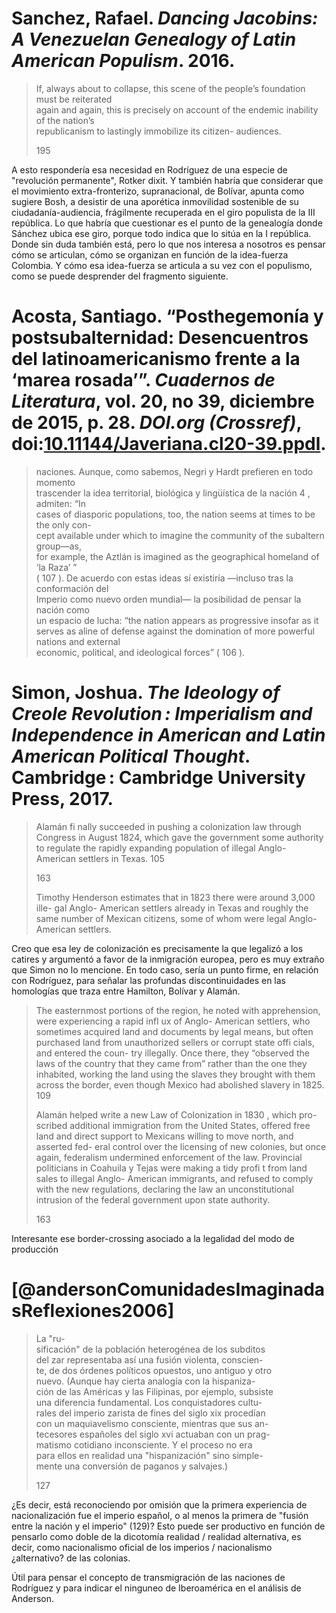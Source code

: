# Sanchez, Rafael. _Dancing Jacobins: A Venezuelan Genealogy of Latin American Populism_. 2016.

> If, always about to collapse, this scene of the people’s foundation must be reiterated  
> again and again, this is precisely on account of the endemic inability of the nation’s  
> republicanism to lastingly immobilize its citizen- audiences.
> 
> 195

A esto respondería esa necesidad en Rodríguez de una especie de "revolución permanente", Rotker dixit. Y también habría que considerar que el movimiento extra-fronterizo, supranacional, de Bolívar, apunta como sugiere Bosh, a desistir de una aporética inmovilidad sostenible de su ciudadanía-audiencia, frágilmente recuperada en el giro populista de la III república. Lo que habría que cuestionar es el punto de la genealogía donde Sánchez ubica ese giro, porque todo indica que lo sitúa en la I república. Donde sin duda también está, pero lo que nos interesa a nosotros es pensar cómo se articulan, cómo se organizan en función de la idea-fuerza Colombia. Y cómo esa idea-fuerza se articula a su vez con el populismo, como se puede desprender del fragmento siguiente.





# Acosta, Santiago. “Posthegemonía y postsubalternidad: Desencuentros del latinoamericanismo frente a la ‘marea rosada’”. _Cuadernos de Literatura_, vol. 20, no 39, diciembre de 2015, p. 28. _DOI.org (Crossref)_, doi:[10.11144/Javeriana.cl20-39.ppdl](https://doi.org/10.11144/Javeriana.cl20-39.ppdl).

> naciones. Aunque, como sabemos, Negri y Hardt prefieren en todo momento  
> trascender la idea territorial, biológica y lingüística de la nación 4 , admiten: “In  
> cases of diasporic populations, too, the nation seems at times to be the only con-  
> cept available under which to imagine the community of the subaltern group—as,  
> for example, the Aztlán is imagined as the geographical homeland of ‘la Raza’ ”  
> ( 107 ). De acuerdo con estas ideas sí existiría —incluso tras la conformación del  
> Imperio como nuevo orden mundial— la posibilidad de pensar la nación como  
> un espacio de lucha: “the nation appears as progressive insofar as it serves as aline of defense against the domination of more powerful nations and external  
> economic, political, and ideological forces” ( 106 ).


# Simon, Joshua. _The Ideology of Creole Revolution : Imperialism and Independence in American and Latin American Political Thought_. Cambridge : Cambridge University Press, 2017.

> Alamán fi nally succeeded in pushing a colonization law through
> Congress in August 1824, which gave the government some authority
> to regulate the rapidly expanding population of illegal Anglo- American
> settlers in Texas. 105
> 
> 163
> 
> Timothy Henderson estimates that in 1823 there were around 3,000 ille-
> gal Anglo- American settlers already in Texas and roughly the same number
> of Mexican citizens, some of whom were legal Anglo- American settlers.

Creo que esa ley de colonización es precisamente la que legalizó a los catires y argumentó a favor de la inmigración europea, pero es muy extraño que Simon no lo mencione. En todo caso, sería un punto firme, en relación con Rodríguez, para señalar las profundas discontinuidades en las homologías que traza entre Hamilton, Bolívar y Alamán.


> The
> easternmost portions of the region, he noted with apprehension, were
> experiencing a rapid infl ux of Anglo- American settlers, who sometimes
> acquired land and documents by legal means, but often purchased land
> from unauthorized sellers or corrupt state offi cials, and entered the coun-
> try illegally. Once there, they “observed the laws of the country that they
> came from” rather than the one they inhabited, working the land using
> the slaves they brought with them across the border, even though Mexico
> had abolished slavery in 1825. 109
> 
> Alamán helped write a new Law of Colonization in 1830 , which pro-
> scribed additional immigration from the United States, offered free land
> and direct support to Mexicans willing to move north, and asserted fed-
> eral control over the licensing of new colonies, but once again, federalism
> undermined enforcement of the law. Provincial politicians in Coahuila y
> Tejas were making a tidy profi t from land sales to illegal Anglo- American
> immigrants, and refused to comply with the new regulations, declaring
> the law an unconstitutional intrusion of the federal government upon
> state authority.
> 
> 163

Interesante ese border-crossing asociado a la legalidad del modo de producción



# [@andersonComunidadesImaginadasReflexiones2006]
> La "ru-  
> sificación" de la población heterogénea de los subditos  
> del zar representaba así una fusión violenta, conscien-  
> te, de dos órdenes políticos opuestos, uno antiguo y otro  
> nuevo. (Aunque hay cierta analogía con la hispaniza-  
> ción de las Américas y las Filipinas, por ejemplo, subsiste  
> una diferencia fundamental. Los conquistadores cultu-  
> rales del imperio zarista de fines del siglo xix procedían  
> con un maquiavelismo consciente, mientras que sus an-  
> tecesores españoles del siglo xvi actuaban con un prag-  
> matismo cotidiano inconsciente. Y el proceso no era  
> para ellos en realidad una "hispanización" sino simple-  
> mente una conversión de paganos y salvajes.)
> 
> 127

¿Es decir, está reconociendo por omisión que la primera experiencia de nacionalización fue el imperio español, o al menos la primera de "fusión entre la nación y el imperio" (129)? Esto puede ser productivo en función de pensarlo como doble de la dicotomía realidad / realidad alternativa, es decir, como nacionalismo oficial de los imperios / nacionalismo ¿alternativo? de las colonias.

Útil para pensar el concepto de transmigración de las naciones de Rodríguez y para indicar el ninguneo de Iberoamérica en el análisis de Anderson.